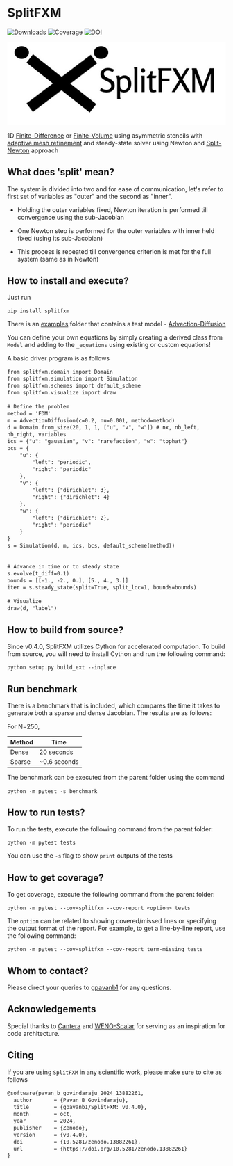 # SplitFXM

[![Downloads](https://pepy.tech/badge/splitfxm)](https://pepy.tech/project/splitfxm)
![Coverage](https://img.shields.io/badge/coverage-99%25-brightgreen.svg)
[![DOI](https://zenodo.org/badge/DOI/10.5281/zenodo.13882261.svg)](https://doi.org/10.5281/zenodo.13882261)

![img](https://github.com/gpavanb1/SplitFXM/blob/main/assets/logo.jpg)

1D [Finite-Difference](https://en.wikipedia.org/wiki/Finite_difference_method) or [Finite-Volume](https://en.wikipedia.org/wiki/Finite_volume_method) using asymmetric stencils with [adaptive mesh refinement](https://en.wikipedia.org/wiki/Adaptive_mesh_refinement) and steady-state solver using Newton and [Split-Newton](https://github.com/gpavanb1/SplitNewton) approach

## What does 'split' mean?

The system is divided into two and for ease of communication, let's refer to first set of variables as "outer" and the second as "inner".

* Holding the outer variables fixed, Newton iteration is performed till convergence using the sub-Jacobian

* One Newton step is performed for the outer variables with inner held fixed (using its sub-Jacobian)

* This process is repeated till convergence criterion is met for the full system (same as in Newton)

## How to install and execute?

Just run 
```
pip install splitfxm
```

There is an [examples](https://github.com/gpavanb1/SplitFXM/models) folder that contains a test model - [Advection-Diffusion](https://en.wikipedia.org/wiki/Convection%E2%80%93diffusion_equation)

You can define your own equations by simply creating a derived class from `Model` and adding to the `_equations` using existing or custom equations!

A basic driver program is as follows
```
from splitfxm.domain import Domain
from splitfxm.simulation import Simulation
from splitfxm.schemes import default_scheme
from splitfxm.visualize import draw

# Define the problem
method = 'FDM'
m = AdvectionDiffusion(c=0.2, nu=0.001, method=method)
d = Domain.from_size(20, 1, 1, ["u", "v", "w"]) # nx, nb_left, nb_right, variables
ics = {"u": "gaussian", "v": "rarefaction", "w": "tophat"}
bcs = {
    "u": {
        "left": "periodic",
        "right": "periodic"
    },
    "v": {
        "left": {"dirichlet": 3},
        "right": {"dirichlet": 4}
    },
    "w": {
        "left": {"dirichlet": 2},
        "right": "periodic"
    }
}
s = Simulation(d, m, ics, bcs, default_scheme(method))


# Advance in time or to steady state
s.evolve(t_diff=0.1)
bounds = [[-1., -2., 0.], [5., 4., 3.]]
iter = s.steady_state(split=True, split_loc=1, bounds=bounds)

# Visualize
draw(d, "label")
```

## How to build from source?

Since v0.4.0, SplitFXM utilizes Cython for accelerated computation. To build from source, you will need to install Cython and run the following command:
```
python setup.py build_ext --inplace
```

## Run benchmark
There is a benchmark that is included, which compares the time it takes to generate both a sparse and dense Jacobian. The results are as follows:

For N=250, 

| Method    | Time       | 
|-----------|------------|
| Dense   |    20 seconds |
| Sparse |  ~0.6 seconds  |

The benchmark can be executed from the parent folder using the command

`python -m pytest -s benchmark`

## How to run tests?

To run the tests, execute the following command from the parent folder:
```
python -m pytest tests
```

You can use the `-s` flag to show `print` outputs of the tests

## How to get coverage?

To get coverage, execute the following command from the parent folder:
```
python -m pytest --cov=splitfxm --cov-report <option> tests
```

The `option` can be related to showing covered/missed lines or specifying the output format of the report. For example, to get a line-by-line report, use the following command:
```
python -m pytest --cov=splitfxm --cov-report term-missing tests
```

## Whom to contact?

Please direct your queries to [gpavanb1](http://github.com/gpavanb1)
for any questions.

## Acknowledgements

Special thanks to [Cantera](https://github.com/Cantera/cantera) and [WENO-Scalar](https://github.com/comp-physics/WENO-scalar) for serving as an inspiration for code architecture.


## Citing

If you are using `SplitFXM` in any scientific work, please make sure to cite as follows
```
@software{pavan_b_govindaraju_2024_13882261,
  author       = {Pavan B Govindaraju},
  title        = {gpavanb1/SplitFXM: v0.4.0},
  month        = oct,
  year         = 2024,
  publisher    = {Zenodo},
  version      = {v0.4.0},
  doi          = {10.5281/zenodo.13882261},
  url          = {https://doi.org/10.5281/zenodo.13882261}
}
```
